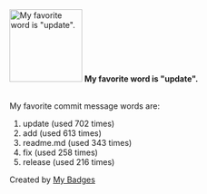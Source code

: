 <img src="https://github.com/my-badges/my-badges/blob/master/src/all-badges/favorite-word/favorite-word.png?raw=true" alt="My favorite word is &quot;update&quot;." title="My favorite word is &quot;update&quot;." width="128">
<strong>My favorite word is &quot;update&quot;.</strong>
<br><br>

My favorite commit message words are:

1. update (used 702 times)
2. add (used 613 times)
3. readme.md (used 343 times)
4. fix (used 258 times)
5. release (used 216 times)


Created by <a href="https://github.com/my-badges/my-badges">My Badges</a>